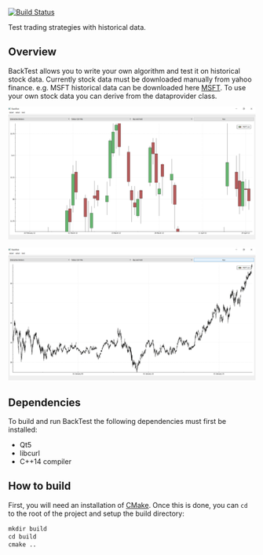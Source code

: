 [![Build Status](https://travis-ci.org/Markoprolo/BackTest.svg?branch=master)](https://travis-ci.org/Markoprolo/BackTest)

Test trading strategies with historical data.

## Overview
BackTest allows you to write your own algorithm and test it on historical stock data. Currently
stock data must be downloaded manually from yahoo finance. e.g. MSFT historical data can be downloaded
here [MSFT][].
To use your own stock data you can derive from the dataprovider class.

![Alt text](screenshots/MSFT_enlarged.png?raw=true)

![Alt text](screenshots/MSFT_full_plot.png?raw=true)

## Dependencies
To build and run BackTest the following dependencies must first be installed:
- Qt5
- libcurl
- C++14 compiler

## How to build
First, you will need an installation of [CMake][]. Once this is done, you can `cd` to the root
of the project and setup the build directory:
```shell
mkdir build
cd build
cmake ..
```

<!-- Links -->
[CMake]: http://www.cmake.org
[MSFT]: https://uk.finance.yahoo.com/quote/MSFT/history?p=MSFT